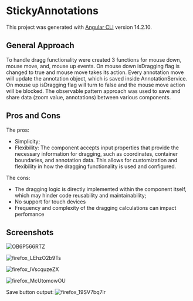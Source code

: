 # StickyAnnotations

This project was generated with [Angular CLI](https://github.com/angular/angular-cli) version 14.2.10.

## General Approach

To handle dragg functionality were created 3 functions for mouse down, mouse move, and, mouse up events. On mouse down isDragging flag is changed to true and mouse move takes its action. Every annotation move will update the annotation object, which is saved inside AnnotationService. On mouse up isDragging flag will turn to false and the mouse move action will be blocked. The observable pattern approach was used to save and share data (zoom value, annotations) between various components.

## Pros and Cons

The pros:
 * Simplicity;
 * Flexibility: The component accepts input properties that provide the necessary information for dragging, such as coordinates, container boundaries, and annotation data. This allows for customization and flexibility in how the dragging functionality is used and configured.

The cons:
 * The dragging logic is directly implemented within the component itself, which may hinder code reusability and maintainability;
 * No support for touch devices
 * Frequency and complexity of the dragging calculations can impact perfomance

## Screenshots

![OB6P566RTZ](https://github.com/MaksymKutasievichDev/sticky-annotations/assets/119333627/9333e0ae-8ee1-45c9-b8fb-67600bf0d0b3)

![firefox_LEhzO2b9Ts](https://github.com/MaksymKutasievichDev/sticky-annotations/assets/119333627/ce027145-41a5-44c3-b51e-6de73dd8d265)

![firefox_lVscquzeZX](https://github.com/MaksymKutasievichDev/sticky-annotations/assets/119333627/40c34495-8aa3-47b2-a81e-c19d3739fb0a)

![firefox_McUtomowOU](https://github.com/MaksymKutasievichDev/sticky-annotations/assets/119333627/a586d0af-747a-43d5-ac1f-0ca38e675d8b)

Save button output:
![firefox_19SV7bq7ir](https://github.com/MaksymKutasievichDev/sticky-annotations/assets/119333627/9d709b42-7c3b-4024-94dc-60bc4da439ab)
